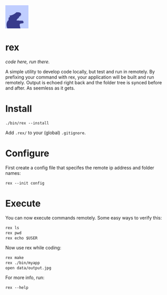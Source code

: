 <img src="icon.jpg" alt="rex Icon" width="72"/>

# rex

*code here, run there.*

A simple utility to develop code locally, but test and run in remotely. By prefixing your command with rex, your application will be built and run remotely. Output is echoed right back and the folder tree is synced before and after. As seemless as it gets.

# Install

    ./bin/rex --install

Add `.rex/` to your (global) `.gitignore`.

# Configure

First create a config file that specifes the remote ip address and folder names:

    rex --init config

# Execute

You can now execute commands remotely. Some easy ways to verify this:

    rex ls
    rex pwd
    rex echo $USER

Now use rex while coding:

    rex make
    rex ./bin/myapp
    open data/output.jpg

For more info, run:

    rex --help
